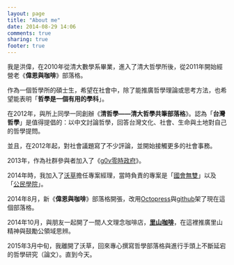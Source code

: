 ```yaml
---
layout: page
title: "About me"
date: 2014-08-29 14:06
comments: true
sharing: true
footer: true
---
```


我是洪偉，在2010年從清大數學系畢業，進入了清大哲學所後，從2011年開始經營老《**偉恩與咖啡**》部落格。

作為一個哲學所的碩士生，希望在社會中，除了能推廣哲學理論或思考方法，也希望能表明「**哲學是一個有用的學科**」。

在2012年，與所上同學一同創辦《**清哲學——清大哲學共筆部落格**》。認為「**台灣哲學**」是值得提倡的：以中文討論哲學，回答台灣文化、社會、生命與土地對自己的哲學提問。

並且，在2012年起，對社會議題寫了不少評論，並開始接觸更多的社會事務。

2013年，作為社群參與者加入了《[g0v零時政府](http://g0v.tw)》。

2014年時，我加入了[沃草](https://www.facebook.com/WatchOutTW)擔任專案經理，當時負責的專案是「[國會無雙](http://musou.tw/)」以及「[公民學院](http://community.citizenedu.tw/)」。

2014年8月，新《**偉恩與咖啡**》部落格開張，改用[Octopress](http://octopress.org/)與[github](https://github.com/)架了現在這個部落格。

2014年10月，與朋友一起開了一間人文理念咖啡店，[**里山咖啡**](http://satoyamacafe.tw)，在這裡推廣里山精神與鼓勵公領域思辨。

2015年3月中旬，我離開了沃草，回來專心撰寫哲學部落格與進行手頭上不斷延宕的哲學研究（論文）。直到今天。
